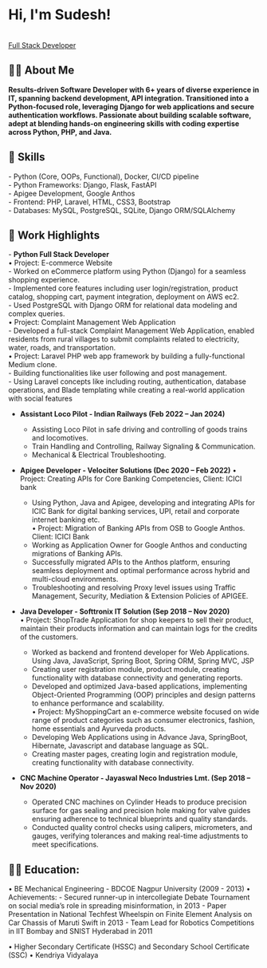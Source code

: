 <h1>Hi, I'm Sudesh! </h1><br/>
  <a href="https://github.com/sudeshmirashe22/Profile">Full Stack Developer</a> <a href="https://www.linkedin.com/in/sudesh-mirashe"> </a>

<h2>👨‍💻 About Me</h2>
<b> Results-driven Software Developer with 6+ years of diverse experience in IT, spanning backend development, API integration. Transitioned into a Python-focused role, leveraging Django for web applications and secure authentication workflows. Passionate about building scalable software, adept at blending hands-on engineering skills with coding expertise across Python, PHP, and Java. </b>

<h2>🤖 Skills</h2>
  - Python (Core, OOPs, Functional), Docker, CI/CD pipeline <br/>
  - Python Frameworks: Django, Flask, FastAPI <br/>
  - Apigee Development, Google Anthos <br/>
  - Frontend: PHP, Laravel, HTML, CSS3, Bootstrap <br/>
  - Databases: MySQL, PostgreSQL, SQLite, Django ORM/SQLAlchemy <br/>
  
<h2>💼 Work Highlights</h2>
- <b> Python Full Stack Developer </b> <br/>
    • Project: E-commerce Website <br/>
      - Worked on eCommerce platform using Python (Django) for a seamless shopping experience. <br/>
      - Implemented core features including user login/registration, product catalog, shopping cart, payment integration, deployment on AWS ec2. <br/>
      - Used PostgreSQL with Django ORM for relational data modeling and complex queries. <br/>
    • Project: Complaint Management Web Application <br/>
      - Developed a full-stack Complaint Management Web Application, enabled residents from rural villages to submit complaints related to electricity, water, roads, and transportation. <br/>
    • Project: Laravel PHP web app framework by building a fully-functional Medium clone. <br/>
      - Building functionalities like user following and post management. <br/>
      - Using Laravel concepts like including routing, authentication, database operations, and Blade templating while creating a real-world application with social features <br/>

- <b> Assistant Loco Pilot - Indian Railways (Feb 2022 – Jan 2024) </b>
    - Assisting Loco Pilot in safe driving and controlling of goods trains and locomotives. <br/>
    - Train Handling and Controlling, Railway Signaling & Communication. <br/>
    - Mechanical & Electrical Troubleshooting. <br/>
    
- <b> Apigee Developer - Velociter Solutions (Dec 2020 – Feb 2022)</b>
  • Project: Creating APIs for Core Banking Competencies, Client: ICICI bank
    - Using Python, Java and Apigee, developing and integrating APIs for ICIC Bank for digital banking services, UPI, retail and corporate internet banking etc. <br/>
  • Project: Migration of Banking APIs from OSB to Google Anthos. Client: ICICI Bank <br/>
    - Working as Application Owner for Google Anthos and conducting migrations of Banking APIs. <br/>
    - Successfully migrated APIs to the Anthos platform, ensuring seamless deployment and optimal performance across hybrid and multi-cloud environments. <br/>
    - Troubleshooting and resolving Proxy level issues using Traffic Management, Security, Mediation & Extension Policies of APIGEE. <br/>

- <b> Java Developer - Softtronix IT Solution (Sep 2018 – Nov 2020)</b> <br/>
  • Project: ShopTrade Application for shop keepers to sell their product, maintain their products information and can maintain logs for the credits of the customers. <br/>
    - Worked as backend and frontend developer for Web Applications. Using Java, JavaScript, Spring Boot, Spring ORM, Spring MVC, JSP <br/>
    - Creating user registration module, product module, creating functionality with database connectivity and generating reports. <br/>
    - Developed and optimized Java-based applications, implementing Object-Oriented Programming (OOP) principles and design patterns to enhance performance and scalability. <br/>
  • Project: MyShoppingCart an e-commerce website focused on wide range of product categories such as consumer electronics, fashion, home essentials and Ayurveda products. <br/>
    - Developing Web Applications using in Advance Java, SpringBoot, Hibernate, Javascript and database language as SQL. <br/>
    - Creating master pages, creating login and registration module, creating functionality with database connectivity. <br/>

- <b> CNC Machine Operator - Jayaswal Neco Industries Lmt. (Sep 2018 – Nov 2020)</b>
  - Operated CNC machines on Cylinder Heads to produce precision surface for gas sealing and precision hole making for valve guides ensuring adherence to technical blueprints and quality standards.
  - Conducted quality control checks using calipers, micrometers, and gauges, verifying tolerances and making real-time adjustments to meet specifications.

<h2>👨‍💻 Education:</h2>
  • BE Mechanical Engineering - BDCOE Nagpur University (2009 - 2013)
    • Achievements: 
    - Secured runner-up in intercollegiate Debate Tournament on social media’s role in spreading misinformation, in 2013
    - Paper Presentation in National Techfest Wheelspin on Finite Element Analysis on Car Chassis of Maruti Swift in 2013 
    - Team Lead for Robotics Competitions in IIT Bombay and SNIST Hyderabad in 2011

  • Higher Secondary Certificate (HSSC) and Secondary School Certificate (SSC)
    • Kendriya Vidyalaya 
